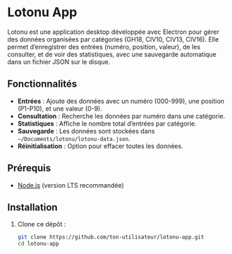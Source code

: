 # Lotonu App

Lotonu est une application desktop développée avec Electron pour gérer des données organisées par catégories (GH18, CIV10, CIV13, CIV16). Elle permet d’enregistrer des entrées (numéro, position, valeur), de les consulter, et de voir des statistiques, avec une sauvegarde automatique dans un fichier JSON sur le disque.

## Fonctionnalités
- **Entrées** : Ajoute des données avec un numéro (000-999), une position (P1-P10), et une valeur (0-9).
- **Consultation** : Recherche les données par numéro dans une catégorie.
- **Statistiques** : Affiche le nombre total d’entrées par catégorie.
- **Sauvegarde** : Les données sont stockées dans `~/Documents/lotonu/lotonu-data.json`.
- **Réinitialisation** : Option pour effacer toutes les données.

## Prérequis
- [Node.js](https://nodejs.org) (version LTS recommandée)

## Installation
1. Clone ce dépôt :
   ```bash
   git clone https://github.com/ton-utilisateur/lotonu-app.git
   cd lotonu-app